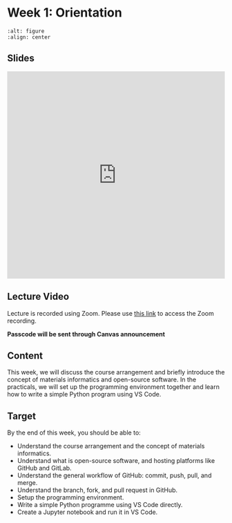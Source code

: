 # Week 1: Orientation
```{image} ../figures/orientation_title.jpg
:alt: figure
:align: center

```
## Slides
<iframe src="https://docs.google.com/presentation/d/e/2PACX-1vRN9R-AyTOa_WDo_4XlM7DlEEPQ5pwzCRLWegMFMhCOLdoDFJ8O4tkOcaUbAjdYr8ETSqPfq97uUalQ/embed?start=false&loop=false&delayms=3000" frameborder="0" width="100%" height="480" allowfullscreen="true" mozallowfullscreen="true" webkitallowfullscreen="true"></iframe>

## Lecture Video
Lecture is recorded using Zoom. Please use [this link](https://nus-sg.zoom.us/rec/share/LsiPQWm4UAwimrX8AcYsbxPtKLuiIcvufGX0Tz9U6F8qskhErBDPZCdsSC_rNKcd.aJMhx6mzEJGZM_BB ) to access the Zoom recording.

**Passcode will be sent through Canvas announcement**

## Content
This week, we will discuss the course arrangement and briefly introduce the concept of materials informatics and open-source software. In the practicals, we will set up the programming environment together and learn how to write a simple Python program using VS Code.

## Target
By the end of this week, you should be able to:
- Understand the course arrangement and the concept of materials informatics.
- Understand what is open-source software, and hosting platforms like GitHub and GitLab.
- Understand the general workflow of GitHub: commit, push, pull, and merge.
- Understand the branch, fork, and pull request in GitHub.
- Setup the programming environment.
- Write a simple Python programme using VS Code directly.
- Create a Jupyter notebook and run it in VS Code.